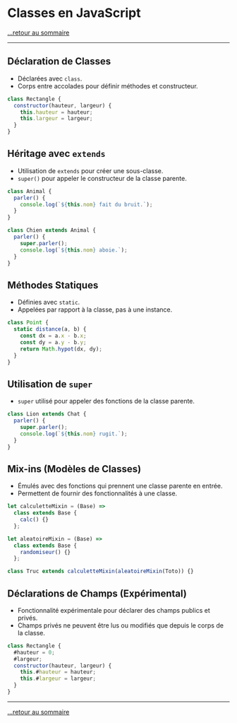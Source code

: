 # Classes en JavaScript

[...retour au sommaire](../sommaire.md)

---

## Déclaration de Classes

- Déclarées avec `class`.
- Corps entre accolades pour définir méthodes et constructeur.

```javascript
class Rectangle {
  constructor(hauteur, largeur) {
    this.hauteur = hauteur;
    this.largeur = largeur;
  }
}
```

## Héritage avec `extends`

- Utilisation de `extends` pour créer une sous-classe.
- `super()` pour appeler le constructeur de la classe parente.

```javascript
class Animal {
  parler() {
    console.log(`${this.nom} fait du bruit.`);
  }
}

class Chien extends Animal {
  parler() {
    super.parler();
    console.log(`${this.nom} aboie.`);
  }
}
```

## Méthodes Statiques

- Définies avec `static`.
- Appelées par rapport à la classe, pas à une instance.

```javascript
class Point {
  static distance(a, b) {
    const dx = a.x - b.x;
    const dy = a.y - b.y;
    return Math.hypot(dx, dy);
  }
}
```

## Utilisation de `super`

- `super` utilisé pour appeler des fonctions de la classe parente.

```javascript
class Lion extends Chat {
  parler() {
    super.parler();
    console.log(`${this.nom} rugit.`);
  }
}
```

## Mix-ins (Modèles de Classes)

- Émulés avec des fonctions qui prennent une classe parente en entrée.
- Permettent de fournir des fonctionnalités à une classe.

```javascript
let calculetteMixin = (Base) =>
  class extends Base {
    calc() {}
  };

let aleatoireMixin = (Base) =>
  class extends Base {
    randomiseur() {}
  };

class Truc extends calculetteMixin(aleatoireMixin(Toto)) {}
```

## Déclarations de Champs (Expérimental)

- Fonctionnalité expérimentale pour déclarer des champs publics et privés.
- Champs privés ne peuvent être lus ou modifiés que depuis le corps de la classe.

```javascript
class Rectangle {
  #hauteur = 0;
  #largeur;
  constructor(hauteur, largeur) {
    this.#hauteur = hauteur;
    this.#largeur = largeur;
  }
}
```

---

[...retour au sommaire](../sommaire.md)